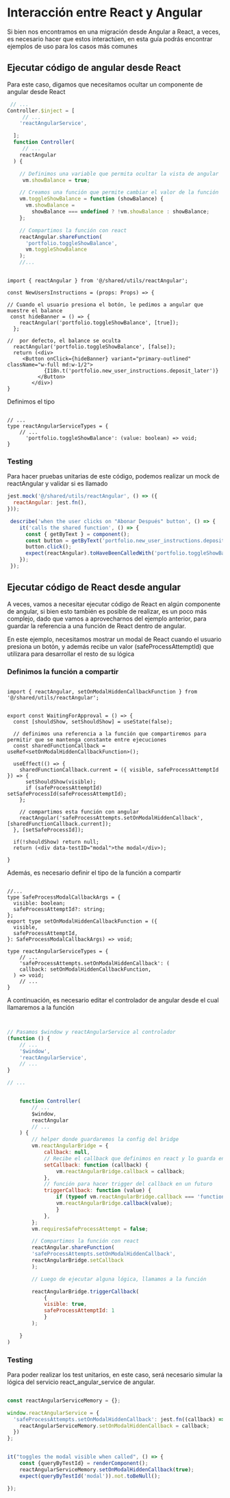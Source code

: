 # Interacción entre React y Angular

Si bien nos encontramos en una migración desde Angular a React, a veces, es necesario hacer que estos interactúen, en esta guía podrás encontrar ejemplos de uso para los casos más comunes


## Ejecutar código de angular desde React

Para este caso, digamos que necesitamos ocultar un componente de angular desde React


```jsx title="app/assets/javascripts/surBTC/controllers/portfolio_controller.js"
 // ...
Controller.$inject = [
     // ...
    'reactAngularService',

  ];
  function Controller(
     // ...
    reactAngular
  ) { 

    // Definimos una variable que permita ocultar la vista de angular
     vm.showBalance = true;

    // Creamos una función que permite cambiar el valor de la función
    vm.toggleShowBalance = function (showBalance) {
      vm.showBalance =
        showBalance === undefined ? !vm.showBalance : showBalance;
    };

    // Compartimos la función con react
    reactAngular.shareFunction(
      'portfolio.toggleShowBalance',
      vm.toggleShowBalance
    );
    //...

```


```tsx title="app/react/features/portfolio/components/NewUsersInstructions.tsx"

import { reactAngular } from '@/shared/utils/reactAngular';

const NewUsersInstructions = (props: Props) => {

// Cuando el usuario presiona el botón, le pedimos a angular que muestre el balance
 const hideBanner = () => {
    reactAngular('portfolio.toggleShowBalance', [true]);
  };

//  por defecto, el balance se oculta
  reactAngular('portfolio.toggleShowBalance', [false]);
  return (<div>
     <Button onClick={hideBanner} variant="primary-outlined" className="w-full md:w-1/2">
            {I18n.t('portfolio.new_user_instructions.deposit_later')}
          </Button>
        </div>)
}

```


Definimos el tipo 

```tsx title="app/react/shared/utils/reactAngular.ts"

// ...
type reactAngularServiceTypes = {
    // ...
      'portfolio.toggleShowBalance': (value: boolean) => void;
}
```


### Testing

Para hacer pruebas unitarias de este código, podemos realizar un mock de reactAngular y validar si es llamado

``` js title="NewUserInstructions.spec.js"
jest.mock('@/shared/utils/reactAngular', () => ({
  reactAngular: jest.fn(),
}));

 describe('when the user clicks on "Abonar Después" button', () => {
    it('calls the shared function', () => {
      const { getByText } = component();
      const button = getByText('portfolio.new_user_instructions.deposit_later', { exact: false });
      button.click();
      expect(reactAngular).toHaveBeenCalledWith('portfolio.toggleShowBalance', [true]);
    });
 });
```

## Ejecutar código de React desde angular

A veces, vamos a necesitar ejecutar código de React en algún componente de angular, si bien esto también es posible de realizar, es un poco más complejo, dado que vamos a aprovecharnos del ejemplo anterior, para guardar la referencia a una función de React dentro de angular.



En este ejemplo, necesitamos mostrar un modal de React cuando el usuario presiona un botón, y además recibe un valor (safeProcessAttemptId) que utilizara para desarrollar el resto de su lógica

### Definimos la función a compartir

```tsx title="app/react/features/safe_process_attempts/pages/WaitingForApproval.tsx"

import { reactAngular, setOnModalHiddenCallbackFunction } from '@/shared/utils/reactAngular';


export const WaitingForApproval = () => {
  const [shouldShow, setShouldShow] = useState(false);

  // definimos una referencia a la función que compartiremos para permitir que se mantenga constante entre ejecuciones
  const sharedFunctionCallback = useRef<setOnModalHiddenCallbackFunction>();

  useEffect(() => {
    sharedFunctionCallback.current = ({ visible, safeProcessAttemptId }) => {
      setShouldShow(visible);
      if (safeProcessAttemptId) setSafeProcessId(safeProcessAttemptId);
    };

    // compartimos esta función con angular
    reactAngular('safeProcessAttempts.setOnModalHiddenCallback', [sharedFunctionCallback.current]);
  }, [setSafeProcessId]);

  if(!shouldShow) return null;
  return (<div data-testID="modal">the modal</div>);
  
}
```


Además, es necesario definir el tipo de la función a compartir


```tsx title="app/react/shared/utils/reactAngular.ts"

//...
type SafeProcessModalCallbackArgs = {
  visible: boolean;
  safeProcessAttemptId?: string;
};
export type setOnModalHiddenCallbackFunction = ({
  visible,
  safeProcessAttemptId,
}: SafeProcessModalCallbackArgs) => void;

type reactAngularServiceTypes = {
    // ...
    'safeProcessAttempts.setOnModalHiddenCallback': (
    callback: setOnModalHiddenCallbackFunction,
  ) => void;
    // ...
}

```

A continuación, es necesario editar el controlador de angular desde el cual llamaremos a la función


```jsx title="app/assets/javascripts/surBTC/controllers/new_withdrawal_controller.js" showLineNumbers


// Pasamos $window y reactAngularService al controlador
(function () {
    // ...
    '$window',
    'reactAngularService',
    // ... 
}

// ...


    function Controller(
        // ...
        $window,
        reactAngular
        // ...
    ) {
        // helper donde guardaremos la config del bridge
        vm.reactAngularBridge = {
            callback: null,
            // Recibe el callback que definimos en react y lo guarda en una variable
            setCallback: function (callback) {
                vm.reactAngularBridge.callback = callback;
            },
            // función para hacer trigger del callback en un futuro
            triggerCallback: function (value) {
                if (typeof vm.reactAngularBridge.callback === 'function') {
                vm.reactAngularBridge.callback(value);
                }
            },
        };
        vm.requiresSafeProcessAttempt = false;

        // Compartimos la función con react 
        reactAngular.shareFunction(
        'safeProcessAttempts.setOnModalHiddenCallback',
        reactAngularBridge.setCallback
        );

        // Luego de ejecutar alguna lógica, llamamos a la función

        reactAngularBridge.triggerCallback(
            {
            visible: true,
            safeProcessAttemptId: 1
            }
        );

    }
)

```

### Testing

Para poder realizar los test unitarios, en este caso, será necesario simular la lógica del servicio react_angular_service de angular.
```js title="WaitingForApproval.spec.js"

const reactAngularServiceMemory = {};

window.reactAngularService = {
  'safeProcessAttempts.setOnModalHiddenCallback': jest.fn((callback) => {
    reactAngularServiceMemory.setOnModalHiddenCallback = callback;
  })
};


it("toggles the modal visible when called", () => {
    const {queryByTestId} = renderComponent();
    reactAngularServiceMemory.setOnModalHiddenCallback(true);
    expect(queryByTestId('modal')).not.toBeNull();

});

```
